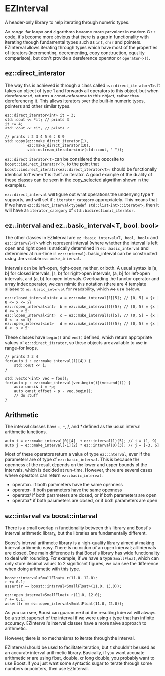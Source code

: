 EZInterval
==========

A header-only library to help iterating through numeric types.

As range-for loops and algorithms become more prevalent in modern C++ code, it's become more obvious that there is a gap in functionality with iterating through fundamental types such as `int`, `char` and pointers. EZInterval allows iterating through types which have most of the properties of iterators (incrementing, decrementing, copy construction, equality comparison), but don't provide a dereference operator or `operator->()`.

ez::direct_interator
--------------------
The way this is achieved is through a class called `ez::direct_iterator<T>`. It takes an object of type `T` and forwards all operators to this object, but when dereferenced, returns a const-reference to this object, rather than dereferencing it. This allows iterators over the built-in numeric types, pointers and other similar types.

    ez::direct_iterator<int> it = 3;
    std::cout << *it; // prints 3
    it += 4;
    std::cout << *it; // prints 7

    // prints 1 2 3 4 5 6 7 8 9
    std::copy(ez::make_direct_iterator(1),
              ez::make_direct_iterator(10),
              std::ostream_iterator<int>(std::cout, " "));

`ez::direct_iterator<T>` can be considered the opposite to `boost::indirect_iterator<T>`, to the point that `boost::indirect_iterator<ez::direct_iterator<T>>` should be functionally identical to `T` when `T` is itself an iterator. A good example of the duality of these classes can be seen in the [copy_selected](examples/sort_selected.cpp) algorithm shown in the examples.

`ez::direct_interval` will figure out what operations the underlying type `T` supports, and will set it's `iterator_category` appropriately. This means that if we have `ez::direct_interval<typedef std::list<int>::iterator>`, then it will have an `iterator_category` of `std::bidirectional_iterator`.

ez::interval<T> and ez::basic_interval<T, bool, bool>
-----------------------------------------------------
The other classes in EZInterval are `ez::basic_interval<T, bool, bool>` and `ez::interval<T>` which represent interval (where whether the interval is left open and right open is statically determined in `ez::basic_interval` and determined at run-time in `ez::interval`). basic_interval can be constructed using the variable `ez::make_interval`.

Intervals can be left-open, right-open, neither, or both. A usual syntax is [a, b] for closed intervals, [a, b) for right-open intervals, (a, b] for left-open intervals, and (a, b) for open intervals. Overloading the functor operator and array index operator, we can mimic this notation (there are 4 template aliases to `ez::basic_interval` for readability, which we use below).

    ez::closed_interval<int> a = ez::make_interval[0][5]; // [0, 5] = {x | 0 <= x <= 5}
    ez::ropen_interval<int>  b = ez::make_interval[0](5); // [0, 5) = {x | 0 <= x < 5}
    ez::lopen_interval<int>  c = ez::make_interval(0)[5]; // (0, 5] = {x | 0 <  x <= 5}
    ez::open_interval<int>   d = ez::make_interval(0)(5); // (0, 5) = {x | 0 <  x < 5}

These classes have `begin()` and `end()` defined, which return appropriate values of `ez::direct_iterator`, so these objects are available to use in range-for loops.

    // prints 2 3 4
    for(auto i : ez::make_interval(1)[4]) {
        std::cout << i;
    }

    std::vector<int> vec = foo();
    for(auto p : ez::make_interval[vec.begin()](vec.end())) {
        auto const& i = *p;
        auto const offset = p - vec.begin();
        // do stuff
    }

Arithmetic
----------
The interval classes have +, -, /, and * defined as the usual interval arithmetic functions.

    auto i = ez::make_interval[0][4]  + ez::interval(1)(5); // i = (1, 9)
    auto j = ez::make_interval[-1][2] * ez::interval(0)[3]; // j = [-3, 6]

Most of these operators return a value of type `ez::interval`, even if the parameters are of type of `ez::basic_interval`. This is because the openness of the result depends on the lower and upper bounds of the intervals, which is decided at run-time. However, there are several cases where operators can return `ez::basic_interval`.

* operator+ if both parameters have the same openness
* operator- if both parameters have the same openness
* operator/ if both parameters are closed, or if both parameters are open
* operator* if both parameters are closed, or if both parameters are open

ez::interval vs boost::interval
-------------------------------
There is a small overlap in functionality between this library and Boost's interval arithmetic library, but the libraries are fundamentally different.

Boost's interval arithmetic library is a high-quality library aimed at making interval arithmetic easy. There is no notion of an open interval; all intervals are closed. One main difference is that Boost's library has wide functionality to deal with rounding. For example, if we have a type `SmallFloat`, which can only store decimal values to 2 significant figures, we can see the difference when doing arithmetic with this type.

    boost::interval<SmallFloat> r(11.0, 12.0);
    r += 0.1;
    assert(r == boost::interval<SmallFloat>(11.0, 13.0));

    ez::open_interval<SmallFloat> r(11.0, 12.0);
    r += 0.1;
    assert(r == ez::open_interval<SmallFloat(11.0, 12.0));

As you can see, Boost can guarantee that the resulting interval will always be a strict superset of the interval if we were using a type that has infinite accuracy. EZInterval's interval classes have a more naive approach to arithmetic.

However, there is no mechanisms to iterate through the interval.

EZInterval should be used to facilitate iteration, but it shouldn't be used as an accurate interval arithmetic library. Basically, if you want accurate arithmetic or are using float, double, or long double, you probably want to use Boost. If you just want some syntactic sugar to iterate through some numbers or pointers, then use EZInterval.